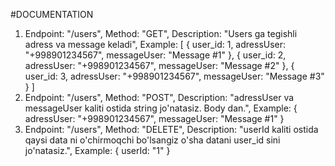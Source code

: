 #DOCUMENTATION

1.  
    Endpoint: "/users",
    Method: "GET",
    Description: "Users ga tegishli adress va message keladi",
    Example:
    [
        {
            user_id: 1,
            adressUser: "+998901234567",
            messageUser: "Message #1"
        },
        {
            user_id: 2,
            adressUser: "+998901234567",
            messageUser: "Message #2"
        },
        {
            user_id: 3,
            adressUser: "+998901234567",
            messageUser: "Message #3"
        }
    ]
2. 
    Endpoint: "/users",
    Method: "POST",
    Description: "adressUser va messageUser kaliti ostida string jo'natasiz. Body dan.",
    Example:
    {
        adressUser: "+998901234567",
        messageUser: "Message #1"
    }
3. 
    Endpoint: "/users",
    Method: "DELETE",
    Description: "userId kaliti ostida qaysi data ni o'chirmoqchi bo'lsangiz o'sha datani user_id sini jo'natasiz.",
    Example:
    {
        userId: "1"
    }